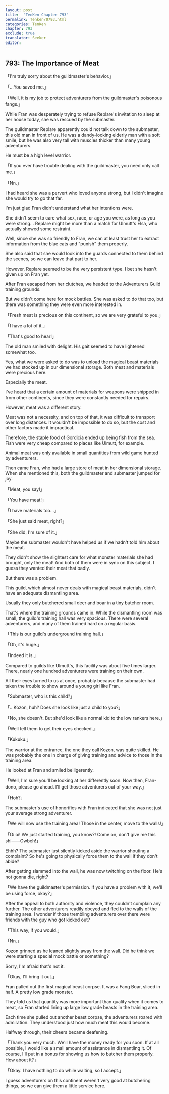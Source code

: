 ```yaml
---
layout: post
title:  "TenKen Chapter 793"
permalink: Tenken/0793.html
categories: TenKen
chapter: 793
exclude: true
translator: Seeker
editor: 
---
```

<h2>793: The Importance of Meat</h2>

「I'm truly sorry about the guildmaster's behavior.」

「...You saved me.」

「Well, it is my job to protect adventurers from the guildmaster's poisonous fangs.」

While Fran was desperately trying to refuse Replare's invitation to sleep at her house today, she was rescued by the submaster.

The guildmaster Replare apparently could not talk down to the submaster, this old man in front of us. He was a dandy-looking elderly man with a soft smile, but he was also very tall with muscles thicker than many young adventurers.

He must be a high level warrior.

「If you ever have trouble dealing with the guildmaster, you need only call me.」

「Nn.」

I had heard she was a pervert who loved anyone strong, but I didn't imagine she would try to go that far.

I'm just glad Fran didn't understand what her intentions were.

She didn't seem to care what sex, race, or age you were, as long as you were strong... Replare might be more than a match for Ulmutt's Elsa, who actually showed some restraint.

Well, since she was so friendly to Fran, we can at least trust her to extract information from the blue cats and "punish" them properly.

She also said that she would look into the guards connected to them behind the scenes, so we can leave that part to her.

However, Replare seemed to be the very persistent type. I bet she hasn't given up on Fran yet.

After Fran escaped from her clutches, we headed to the Adventurers Guild training grounds.

But we didn't come here for mock battles. She was asked to do that too, but there was something they were even more interested in.

「Fresh meat is precious on this continent, so we are very grateful to you.」

「I have a lot of it.」

「That's good to hear!」

The old man smiled with delight. His gait seemed to have lightened somewhat too.

Yes, what we were asked to do was to unload the magical beast materials we had stocked up in our dimensional storage. Both meat and materials were precious here.

Especially the meat.

I've heard that a certain amount of materials for weapons were shipped in from other continents, since they were constantly needed for repairs.

However, meat was a different story.

Meat was not a necessity, and on top of that, it was difficult to transport over long distances. It wouldn't be impossible to do so, but the cost and other factors made it impractical.

Therefore, the staple food of Gordicia ended up being fish from the sea. Fish were very cheap compared to places like Ulmutt, for example.

Animal meat was only available in small quantities from wild game hunted by adventurers.

Then came Fran, who had a large store of meat in her dimensional storage. When she mentioned this, both the guildmaster and submaster jumped for joy.

「Meat, you say!」

「You have meat!」

「I have materials too...」

「She just said meat, right?」

「She did, I'm sure of it.」

Maybe the submaster wouldn't have helped us if we hadn't told him about the meat.

They didn't show the slightest care for what monster materials she had brought, only the meat! And both of them were in sync on this subject. I guess they wanted their meat that badly.

But there was a problem.

This guild, which almost never deals with magical beast materials, didn't have an adequate dismantling area.

Usually they only butchered small deer and boar in a tiny butcher room.

That's where the training grounds came in. While the dismantling room was small, the guild's training hall was very spacious. There were several adventurers, and many of them trained hard on a regular basis.

「This is our guild's underground training hall.」

「Oh, it's huge.」

「Indeed it is.」

Compared to guilds like Ulmutt's, this facility was about five times larger. There, nearly one hundred adventurers were training on their own.

All their eyes turned to us at once, probably because the submaster had taken the trouble to show around a young girl like Fran.

「Submaster, who is this child?」

「...Kozon, huh? Does she look like just a child to you?」

「No, she doesn't. But she'd look like a normal kid to the low rankers here.」

「Well tell them to get their eyes checked.」

「Kukuku.」

The warrior at the entrance, the one they call Kozon, was quite skilled. He was probably the one in charge of giving training and advice to those in the training area.

He looked at Fran and smiled belligerently.

「Well, I'm sure you'll be looking at her differently soon. Now then, Fran-dono, please go ahead. I'll get those adventurers out of your way.」

「Hoh?」

The submaster's use of honorifics with Fran indicated that she was not just your average strong adventurer.

「We will now use the training area! Those in the center, move to the walls!」

「Oi oi! We just started training, you know?! Come on, don't give me this shi――Gwbeh!」

Ehhh? The submaster just silently kicked aside the warrior shouting a complaint? So he's going to physically force them to the wall if they don't abide?

After getting slammed into the wall, he was now twitching on the floor. He's not gonna die, right?

「We have the guildmaster's permission. If you have a problem with it, we'll be using force, okay?」

After the appeal to both authority and violence, they couldn't complain any further. The other adventurers readily obeyed and fled to the walls of the training area. I wonder if those trembling adventurers over there were friends with the guy who got kicked out?

「This way, if you would.」

「Nn.」

Kozon grinned as he leaned slightly away from the wall. Did he think we were starting a special mock battle or something?

Sorry, I'm afraid that's not it.

「Okay, I'll bring it out.」

Fran pulled out the first magical beast corpse. It was a Fang Boar, sliced in half. A pretty low grade monster.

They told us that quantity was more important than quality when it comes to meat, so Fran started lining up large low grade beasts in the training area.

Each time she pulled out another beast corpse, the adventurers roared with admiration. They understood just how much meat this would become.

Halfway through, their cheers became deafening.

「Thank you very much. We'll have the money ready for you soon. If at all possible, I would like a small amount of assistance in dismantling it. Of course, I'll put in a bonus for showing us how to butcher them properly. How about it?」

「Okay. I have nothing to do while waiting, so I accept.」

I guess adventurers on this continent weren't very good at butchering things, so we can give them a little service here.



